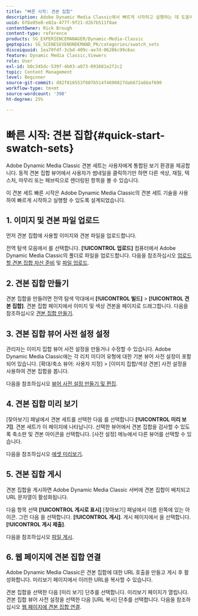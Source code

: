 ```yaml
---
title: "빠른 시작: 견본 집합"
description: Adobe Dynamic Media Classic에서 빠르게 시작하고 실행하는 데 도움이 되는 소개 및 빠른 견본 집합 시작.
uuid: 6f8a95e8-e82a-477f-9f21-d2b7b511f8ae
contentOwner: Rick Brough
content-type: reference
products: SG_EXPERIENCEMANAGER/Dynamic-Media-Classic
geptopics: SG_SCENESEVENONDEMAND_PK/categories/swatch_sets
discoiquuid: 1ea70fdf-3cbd-409c-ae7d-06286c99c6ac
feature: Dynamic Media Classic,Viewers
role: User
exl-id: b0c345dc-539f-4b03-a873-091681e2f2c2
topic: Content Management
level: Beginner
source-git-commit: d82f816553f807b514f4690827dab672a6baf690
workflow-type: tm+mt
source-wordcount: '398'
ht-degree: 25%

---
```


# 빠른 시작: 견본 집합{#quick-start-swatch-sets}

Adobe Dynamic Media Classic 견본 세트는 사용자에게 통합된 보기 환경을 제공합니다. 동적 견본 집합 뷰어에서 사용자가 썸네일을 클릭하기만 하면 다른 색상, 재질, 텍스처, 마무리 또는 패브릭으로 렌더링된 항목을 볼 수 있습니다.

이 견본 세트 빠른 시작은 Adobe Dynamic Media Classic의 견본 세트 기술을 사용하여 빠르게 시작하고 실행할 수 있도록 설계되었습니다.

## 1. 이미지 및 견본 파일 업로드

먼저 견본 집합에 사용할 이미지와 견본 파일을 업로드합니다.

전역 탐색 모음에서 를 선택합니다. **[!UICONTROL 업로드]** 컴퓨터에서 Adobe Dynamic Media Classic의 폴더로 파일을 업로드합니다. 다음을 참조하십시오 [업로드할 견본 집합 자산 준비](preparing-swatch-set-assets-upload.md#preparing-swatch-set-assets-for-upload) 및 [파일 업로드](uploading-files.md#uploading-your-files).

## 2. 견본 집합 만들기

견본 집합을 만들려면 전역 탐색 막대에서 **[!UICONTROL 빌드]** > **[!UICONTROL 견본 집합]**. 견본 집합 페이지에서 이미지 및 색상 견본을 페이지로 드래그합니다. 다음을 참조하십시오 [견본 집합 만들기](creating-swatch-set.md#creating-a-swatch-set).

## 3. 견본 집합 뷰어 사전 설정 설정

관리자는 이미지 집합 뷰어 사전 설정을 만들거나 수정할 수 있습니다. Adobe Dynamic Media Classic에는 각 리치 미디어 유형에 대한 기본 뷰어 사전 설정이 포함되어 있습니다. [확대/축소 뷰어: 사용자 지정] > [이미지 집합/색상 견본] 사전 설정을 사용하여 견본 집합을 봅니다.

다음을 참조하십시오 [뷰어 사전 설정 만들기 및 편집](application-setup.md#adding-and-editing-viewer-presets).

## 4. 견본 집합 미리 보기

[찾아보기] 패널에서 견본 세트를 선택한 다음 를 선택합니다 **[!UICONTROL 미리 보기]**. 견본 세트가 이 페이지에 나타납니다. 선택한 뷰어에서 견본 집합을 검사할 수 있도록 축소판 및 견본 아이콘을 선택합니다. [사전 설정] 메뉴에서 다른 뷰어를 선택할 수 있습니다.

다음을 참조하십시오 [에셋 미리보기](previewing-asset.md#previewing-an-asset).

## 5. 견본 집합 게시

견본 집합을 게시하면 Adobe Dynamic Media Classic 서버에 견본 집합이 배치되고 URL 문자열이 활성화됩니다.

다음 항목 선택 **[!UICONTROL 게시로 표시]** [찾아보기] 패널에서 이름 왼쪽에 있는 아이콘. 그런 다음 을 선택합니다. **[!UICONTROL 게시]**. 게시 페이지에서 을 선택합니다. **[!UICONTROL 게시 제출]**.

다음을 참조하십시오 [파일 게시](publishing-files.md#publishing-files).

## 6. 웹 페이지에 견본 집합 연결

Adobe Dynamic Media Classic은 견본 집합에 대한 URL 호출을 만들고 게시 후 활성화합니다. 미리보기 페이지에서 이러한 URL을 복사할 수 있습니다.

견본 집합을 선택한 다음 [미리 보기] 단추를 선택합니다. 미리보기 페이지가 열립니다. 견본 집합 뷰어 사전 설정을 선택한 다음 [URL 복사] 단추를 선택합니다. 다음을 참조하십시오 [웹 페이지에 견본 집합 연결](linking-swatch-set-web-page.md#linking-a-swatch-set-to-a-web-page).
